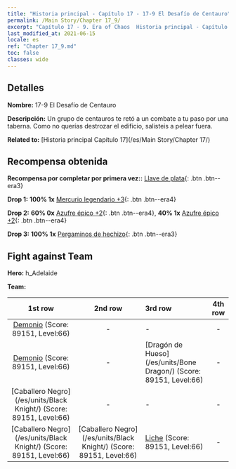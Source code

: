 ```yaml
---
title: "Historia principal - Capítulo 17 - 17-9 El Desafío de Centauro"
permalink: /Main Story/Chapter 17_9/
excerpt: "Capítulo 17 - 9. Era of Chaos  Historia principal - Capítulo 17_9. 17-9 El Desafío de Centauro"
last_modified_at: 2021-06-15
locale: es
ref: "Chapter 17_9.md"
toc: false
classes: wide
---
```


## Detalles

 **Nombre:** 17-9 El Desafío de Centauro

 **Descripción:** Un grupo de centauros te retó a un combate a tu paso por una taberna. Como no querías destrozar el edificio, salisteis a pelear fuera.

 **Related to:** [Historia principal Capítulo 17](/es/Main Story/Chapter 17/)

## Recompensa obtenida

 **Recompensa por completar por primera vez::** [Llave de plata](/ItemsES/con_693/){: .btn .btn--era3}

 **Drop 1:** **100% 1x** [Mercurio legendario +3](/ItemsES/mat_56/){: .btn .btn--era4}

 **Drop 2:** **60% 0x** [Azufre épico +2](/ItemsES/mat_50/){: .btn .btn--era4}, **40% 1x** [Azufre épico +2](/ItemsES/mat_50/){: .btn .btn--era4}

 **Drop 3:** **100% 1x** [Pergaminos de hechizo](/ItemsES/con_694/){: .btn .btn--era3}


## Fight against Team
 **Hero:** h_Adelaide

 **Team:**


  | 1st row | 2nd row | 3rd row | 4th row |
  |:----:|:----:|:----|:----:|
  | [Demonio](/es/units/Demon/) (Score: 89151, Level:66)  | - | - | - |
  | [Demonio](/es/units/Demon/) (Score: 89151, Level:66)  | - | [Dragón de Hueso](/es/units/Bone Dragon/) (Score: 89151, Level:66)  | - |
  | [Caballero Negro](/es/units/Black Knight/) (Score: 89151, Level:66)  | - | - | - |
  | [Caballero Negro](/es/units/Black Knight/) (Score: 89151, Level:66)  | [Caballero Negro](/es/units/Black Knight/) (Score: 89151, Level:66)  | [Liche](/es/units/Lich/) (Score: 89151, Level:66)  | - |


